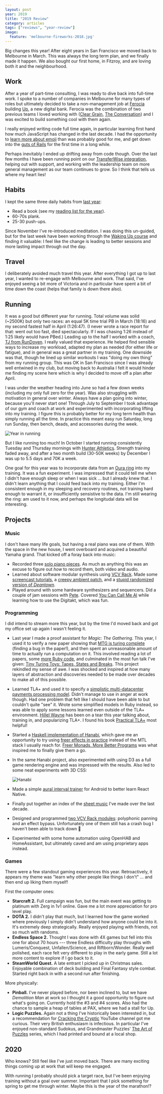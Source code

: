 ```yaml
---
layout: post
year: 2019
title: "2019 Review"
category: articles
tags: ["reviews", "year-review"]
image:
  feature: 'melbourne-fireworks-2018.jpg'
---
```


Big changes this year! After eight years in San Francisco we moved back to Melbourne in March. This was always the long term plan, and we finally made it happen. We also bought our first home, in Fitzroy, and are loving both it and the neighbourhood.

## Work

After a year of part-time consulting, I was ready to dive back into full-time
work. I spoke to a number of companies in Melbourne for many types of roles but
ultimately decided to take a non-management job at
[Ferocia](https://www.ferocia.com.au/) building [Up](https://up.com.au/), a new
digital bank. Ferocia was the combination of two previous teams I loved
working with ([Clear Grain](https://www.cleargrain.com.au/), [The
Conversation](http://theconversation.com/au)) and I was excited to build
something cool with them again.

I really enjoyed writing code full time again, in particular learning first
hand how much JavaScript has changed in the last decade. I had the opportunity
to [learn more about emoji](https://up.com.au/blog/where-do-emoji-come-from/)
than was probably good for me, and get down into the [guts of
Rails](https://github.com/rails/rails/pull/36795) for the first time in a long
while.

Perhaps inevitably I ended up drifting away from code though. Over the
last few months I have been running point on our [TransferWise
integration](https://up.com.au/blog/up-integrates-with-transferwise/), helping
out with support, and working with the leadership team on more general
management as our team continues to grow. So I think that tells us where my
heart lies!


## Habits

I kept the same three daily habits from [last year](/articles/2018-review.html):

* Read a book (see my [reading list for the year](/articles/2019-reading-list.html)).
* 60-70s plank.
* 25-30 push-ups.

Since November I've re-introduced meditation. I was doing this un-guided,
but for the last week have been working through the [Waking Up
course](https://wakingup.com/) and finding it valuable: I feel like the change
is leading to better sessions and more lasting impact through out the day.

## Travel

I deliberately avoided much travel this year. After everything I got up to
last year, I wanted to re-engage with Melbourne and work. That said,
I've enjoyed seeing a bit more of Victoria and in particular have spent a bit
of time down the coast (helps that family is down there also).

## Running

It was a good but different year for running. Total volume was solid (~2500K)
but only two races: an equal 5K time trial PB in March (18:16) and my second
fastest half in April (1:26:47). (I never wrote a race report for that: went
out too fast, died spectacularly. If I was chasing 1:26 instead of 1:25 likely
would have PBed.) Leading up to the half I worked with a coach, [TJ from
RunDoyen](https://www.rundoyen.com/running-coaches/tj-garlatz/). I really
valued that experience. He helped find sensible ways to increase my workload,
adapted my plan as needed (for either life or fatigue), and in general was a
great partner in my training. One downside was that, though he lined up similar
workouts I was "doing my own thing" from my running group.  This was OK in San
Francisco since I was already well entwined in my club, but moving back to
Australia I felt it would hinder me finding my scene here which is why I
decided to move off a plan after April.

I was under the weather heading into June so had a few down weeks (including my
only full zero for the year). Was also struggling with motivation in general
over winter. Always have a plan going into winter, because you'll never start
one!  Through July to September I took advantage of our gym and coach at work
and experimented with incorporating lifting into my training. I figure this is
probably better for my long term health than simply running all the time. In
practice this meant easy run Saturday, long run Sunday, then bench, deads, and
accessories during the week.

![Year in running](/images/strava-2019.png)

But I like running too much! In October I started running consistently Tuesday
and Thursday mornings with [Hunter
Athletics](https://runningcrews.com/crews/hunter-athletics-recreation/).
Strength training faded away, and after a two month build (30-50K weeks) by
December I was up to 5.5 days and 70K a week.

One goal for this year was to incorporate data from an [Oura
ring](https://ouraring.com/) into my training. It was a fun experiment. I was
impressed that it could tell me when I didn't have enough sleep or when I was
sick ... but I already knew that. I didn't learn anything that I could feed back
into my training. Either I'm consistent enough in my sleeping and recovery
routines, not training hard enough to warrant it, or insufficiently sensistive
to the data. I'm still wearing the ring: am used to it now, and perhaps the
longitudal data will be interesting.

## Projects

### Music

I don't have many life goals, but having a real piano was one of them. With the
space in the new house, I went overboard and acquired a beautiful Yamaha grand.
That kicked off a foray back into music:

* Recorded three [solo piano
  pieces](https://www.youtube.com/playlist?list=PLo0MeSg32W3fnAo7j0UsIgv_CZEsUm4ut).
  As much as anything this was an excuse to figure out _how_ to record them,
  both video and audio.
* Learned about software modular synthesis using [VCV Rack](https://vcvrack.com/).
  Made some [screencast
  tutorials](https://www.youtube.com/playlist?list=PLo0MeSg32W3dc2balbKfHEAKSYducabO9),
  a [creepy ambient
  patch](https://www.youtube.com/watch?v=GPI8XgzFPFU&list=PLo0MeSg32W3dc2balbKfHEAKSYducabO9&index=4&t=0s),
  and a [stupid randomized version of
  _Deantown_](https://www.youtube.com/watch?v=KUNJJJFx_XM&list=PLo0MeSg32W3dc2balbKfHEAKSYducabO9&index=5&t=0s).
* Played around with some hardware synthesizers and sequencers. Did a couple of
  jam sessions with [Pete](http://notahat.com/). Covered [You Can Call Me
  Al](https://www.youtube.com/watch?v=8viNR-fUNq4) while learning how to use
  the Digitakt, which was fun.

<x-youtube href='https://www.youtube.com/embed/8viNR-fUNq4'>
</x-youtube>

### Programming

I did intend to stream more this year, but by the time I'd moved back and got
my office set up again I wasn't feeling it.

* Last year I made a proof assistant for _Magic: The Gathering_. This year, I
  used it to verify a new paper showing that [MTG is turing
  complete](https://arxiv.org/abs/1904.09828) (finding a bug in the
  paper!), and then spent an unreasonable amount of time to actually run a
  computation on it. This involved reading a lot of papers, some [more Ruby
  code](https://github.com/xaviershay/turing-toys), and culminated in the most
  fun talk I've given: [Tiny Turing Toys: Tapes, States and
  Breaks](https://www.youtube.com/watch?v=JJ5oQ6bya-I&t=525s). This project
  rekindled my sense of awe. I was shocked and inspired at how many layers of
  abstraction and discoveries needed to be made over decades to make all of
  this possible.
* Learned TLA+ and used it to specify a [simplistic multi-datacenter payments
  processing
  model](https://github.com/xaviershay/tla-sandbox/blob/master/payments.tla).
  Didn't manage to use in anger at work though. Had one problem that felt like
  I should have been able to but couldn't quite "see" it. Wrote some simplified models
  in Ruby instead, so was able to apply some lessons learned even outside of
  the TLA+ environment. [Hillel Wayne](https://www.hillelwayne.com/) has been on a
  tear this year talking about, training in, and popularizing TLA+. I found his
  book [Practical TLA+](https://www.apress.com/us/book/9781484238288) most
  helpful!
* Started a [Haskell implementation of
  Hanabi](https://github.com/xaviershay/hanabi), which gave me an opportunity
  to try using [freer effects in
  practice](https://github.com/xaviershay/hanabi/pull/4) instead of the MTL
  stack I usually reach for. [Freer Monads, More Better
  Programs](https://reasonablypolymorphic.com/blog/freer-monads/) was what
  inspired me to finally give them a go.
* In the same Hanabi project, also experimented with using D3 as a full game
  rendering engine and was impressed with the results. Also led to some neat
  experiments with 3D CSS:

  ![Hanabi](/images/hanabi.gif)

* Made a simple [aural interval
  trainer](https://github.com/xaviershay/bluetune) for Android to better learn
  React Native.
* Finally put together an index of the [sheet
  music](https://sheets.xaviershay.com/) I've made over the last decade.
* Designed and programmed [two VCV Rack
  modules](https://github.com/xaviershay/vitamin-vcv-modules): polyphonic
  panning and an effect bypass. Unfortunately one of them still has a crash bug
  I haven't been able to track down 🙁
* Experimented with some home automation using OpenHAB and HomeAssistant, but
  ultimately caved and am using proprietary apps instead.

### Games

There were a few standout gaming experiences this year.  Retroactively, it
appears my theme was "learn why other people like things I don't" ... and
then end up liking them myself!

First the computer ones:

* **Starcraft 2.** Full campaign was fun, but the main event was getting to platinum
  with Zerg in 1v1 online. Gave me a lot more appreciation for pro level play.
* **DOTA 2.** I didn't play that much, but I learned how the game
  worked where previously I simply didn't understand how anyone could be into
  it. It's extremely deep strategically. Really enjoyed playing with
  friends, not so much with randoms.
* **Endless Space 2.** Thought I was done with 4X games but fell into this one for
  about 70 hours --- three Endless difficulty play throughs with
  Lumeris/Conquest, Unfallen/Science, and Riftborn/Wonder. Really well
  polished, each race felt very different to play in the early game. Still a
  lot more content to explore if I go back to it.
* **SteamWorld Quest.** A late entrant I picked up in Christmas sales. Enjoyable
  combination of deck building and Final Fantasy style combat. Started right
  back in with a second run after finishing.

More physically:

* **Pinball.** I've never played before, nor been inclined to, but we have
  _Demolition Man_ at work so I thought it a good opportunity to figure out what's
  going on. Currently hold the #3 and #4 scores. Also had the chance to sample
  a heap of tables at PAX, where we had a stall for Up.
* **Logic Puzzles.** Again not a thing I've historically been interested in, but a
  recommendation for [Cracking the Cryptic](https://www.youtube.com/channel/UCC-UOdK8-mIjxBQm_ot1T-Q) YouTube channel got me curious.
  Their very British enthusiasm is infectious. In particular I've enjoyed
  non-standard Sudokus, and Grandmaster Puzzles' [The Art of
  Puzzles](https://gmpuzzles.com/store/the-art-of-puzzles) series, which I had
  printed and bound at a local shop.

## 2020

Who knows? Still feel like I've just moved back. There are many exciting things
coming up at work that will keep me engaged.

With running I probably should pick a target race, but I've been enjoying
training without a goal over summer. Important that I pick something for spring
to get me through winter. Maybe this is the year of the marathon!?
